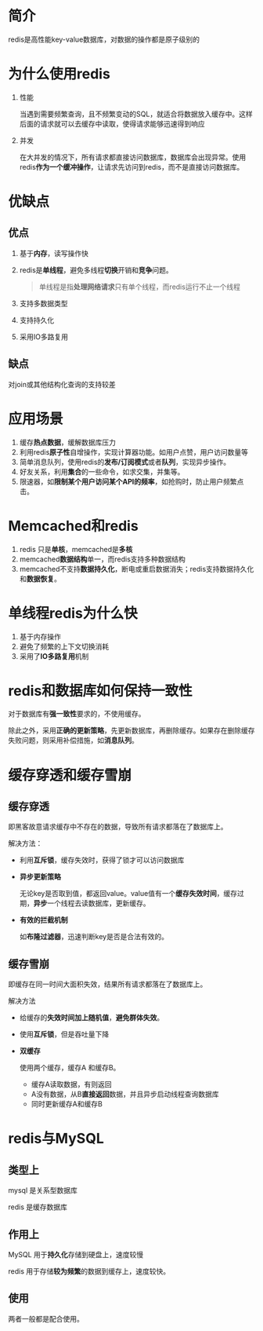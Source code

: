 # 简介

redis是高性能key-value数据库，对数据的操作都是原子级别的

# 为什么使用redis

1. 性能

   当遇到需要频繁查询，且不频繁变动的SQL，就适合将数据放入缓存中。这样后面的请求就可以去缓存中读取，使得请求能够迅速得到响应

2. 并发

   在大并发的情况下，所有请求都直接访问数据库，数据库会出现异常。使用redis**作为一个缓冲操作**，让请求先访问到redis，而不是直接访问数据库。

# 优缺点

## 优点

1. 基于**内存**，读写操作快

2. redis是**单线程**，避免多线程**切换**开销和**竞争**问题。

   > 单线程是指**处理网络请求**只有单个线程，而redis运行不止一个线程

3. 支持多数据类型

4. 支持持久化

5. 采用IO多路复用

## 缺点

对join或其他结构化查询的支持较差

# 应用场景

1. 缓存**热点数据**，缓解数据库压力
2. 利用redis**原子性**自增操作，实现计算器功能。如用户点赞，用户访问数量等
3. 简单消息队列，使用redis的**发布/订阅模式**或者**队列**，实现异步操作。
4. 好友关系，利用**集合**的一些命令，如求交集，并集等。
5. 限速器，如**限制某个用户访问某个API的频率**，如抢购时，防止用户频繁点击。

# Memcached和redis

1. redis 只是**单核**，memcached是**多核**
2. memcached**数据结构**单一，而redis支持多种数据结构
3. memcached不支持**数据持久化**，断电或重启数据消失；redis支持数据持久化和**数据恢复**。

# 单线程redis为什么快

1. 基于内存操作
2. 避免了频繁的上下文切换消耗
3. 采用了**IO多路复用**机制

# redis和数据库如何保持一致性

对于数据库有**强一致性**要求的，不使用缓存。

除此之外，采用**正确的更新策略**，先更新数据库，再删除缓存。如果存在删除缓存失败问题，则采用补偿措施，如**消息队列**。

# 缓存穿透和缓存雪崩

## 缓存穿透

即黑客故意请求缓存中不存在的数据，导致所有请求都落在了数据库上。

解决方法：

- 利用**互斥锁**，缓存失效时，获得了锁才可以访问数据库

- **异步更新策略**

  无论key是否取到值，都返回value。value值有一个**缓存失效时间**，缓存过期，**异步**一个线程去读数据库，更新缓存。

- **有效的拦截机制**

  如**布隆过滤器**，迅速判断key是否是合法有效的。

## 缓存雪崩

即缓存在同一时间大面积失效，结果所有请求都落在了数据库上。

解决方法

- 给缓存的**失效时间加上随机值**，**避免群体失效**。

- 使用**互斥锁**，但是吞吐量下降

- **双缓存**

  使用两个缓存，缓存A 和缓存B。

  - 缓存A读取数据，有则返回
  - A没有数据，从B**直接返回**数据，并且异步启动线程查询数据库
  - 同时更新缓存A和缓存B


# redis与MySQL

## 类型上

mysql 是关系型数据库

redis 是缓存数据库

## 作用上

MySQL 用于**持久化**存储到硬盘上，速度较慢

redis 用于存储**较为频繁**的数据到缓存上，速度较快。

## 使用

两者一般都是配合使用。
